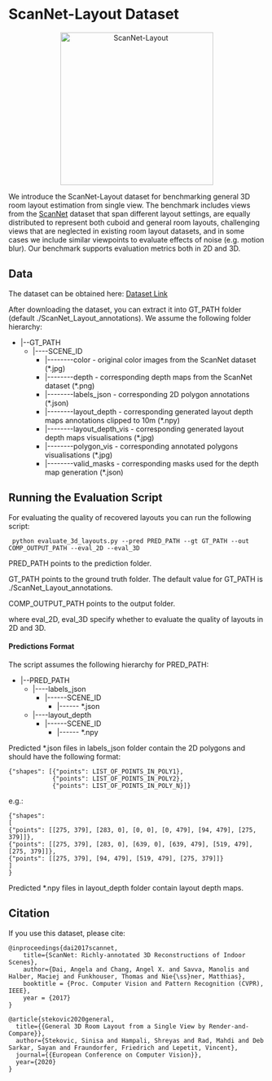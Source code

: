 # ScanNet-Layout Dataset

<p align="center">
  <img src="https://github.com/vevenom/ScanNet-Layout/blob/master/image_ex/ex.gif" alt="ScanNet-Layout" width="300">
</p>

We introduce the ScanNet-Layout dataset for benchmarking general 3D room layout estimation from single view. The benchmark includes views from the [ScanNet](http://www.scan-net.org/)
 dataset that span different layout settings, are equally distributed to represent both cuboid and general room
layouts, challenging views that are neglected in existing room layout datasets,
and in some cases we include similar viewpoints to evaluate effects of noise (e.g.
motion blur). Our benchmark supports evaluation metrics both in 2D and 3D.

## Data

The dataset can be obtained here: [Dataset Link](https://files.icg.tugraz.at/f/2cefdc3a5b9a48d7aaaa/?dl=1)

After downloading the dataset, you can extract it into GT_PATH folder (default ./ScanNet_Layout_annotations). We assume the following folder hierarchy:

* |--GT_PATH  
  * |----SCENE_ID  
    * |--------color - original color images from the ScanNet dataset (*.jpg)  
    * |--------depth - corresponding depth maps from the ScanNet dataset (*.png)  
    * |--------labels_json - corresponding 2D polygon annotations (*.json)  
    * |--------layout_depth - corresponding generated layout depth maps annotations clipped to 10m (*.npy)  
    * |--------layout_depth_vis - corresponding generated layout depth maps visualisations (*.jpg)  
    * |--------polygon_vis - corresponding annotated polygons visualisations (*.jpg)  
    * |--------valid_masks - corresponding masks used for the depth map generation (*.json)


## Running the Evaluation Script

For evaluating the quality of recovered layouts you can run the following script:

```
 python evaluate_3d_layouts.py --pred PRED_PATH --gt GT_PATH --out COMP_OUTPUT_PATH --eval_2D --eval_3D
```

PRED_PATH points to the prediction folder.

GT_PATH points to the ground truth folder. The default value for GT_PATH is ./ScanNet_Layout_annotations.

COMP_OUTPUT_PATH points to the output folder.

where eval_2D, eval_3D specify whether to evaluate the quality of layouts in 2D and 3D. 

#### Predictions Format

The script assumes the following hierarchy for PRED_PATH:

* |--PRED_PATH
    * |----labels_json
      * |------SCENE_ID  
        * |------ *.json  
    * |----layout_depth 
      * |------SCENE_ID  
        * |------ *.npy      
        
Predicted *.json files in labels_json folder contain the 2D polygons and should have the following format:
```
{"shapes": [{"points": LIST_OF_POINTS_IN_POLY1}, 
            {"points": LIST_OF_POINTS_IN_POLY2},
            {"points": LIST_OF_POINTS_IN_POLY_N}]}
```

e.g.:

```
{"shapes": 
[
{"points": [[275, 379], [283, 0], [0, 0], [0, 479], [94, 479], [275, 379]]}, 
{"points": [[275, 379], [283, 0], [639, 0], [639, 479], [519, 479], [275, 379]]}, 
{"points": [[275, 379], [94, 479], [519, 479], [275, 379]]}
]
}
```

Predicted *.npy files in layout_depth folder contain layout depth maps.

## Citation

If you use this dataset, please cite:

```
@inproceedings{dai2017scannet,  
    title={ScanNet: Richly-annotated 3D Reconstructions of Indoor Scenes},  
    author={Dai, Angela and Chang, Angel X. and Savva, Manolis and Halber, Maciej and Funkhouser, Thomas and Nie{\ss}ner, Matthias},  
    booktitle = {Proc. Computer Vision and Pattern Recognition (CVPR), IEEE},  
    year = {2017}  
}
```

```
@article{stekovic2020general,
  title={{General 3D Room Layout from a Single View by Render-and-Compare}},  
  author={Stekovic, Sinisa and Hampali, Shreyas and Rad, Mahdi and Deb Sarkar, Sayan and Fraundorfer, Friedrich and Lepetit, Vincent},  
  journal={{European Conference on Computer Vision}},  
  year={2020}  
}
```